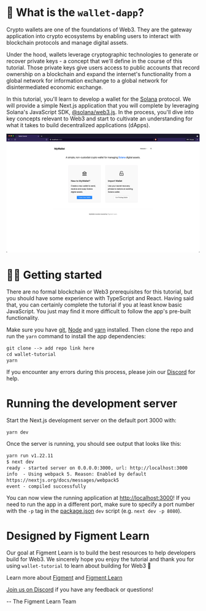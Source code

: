 # 🤔 What is the `wallet-dapp`?

Crypto wallets are one of the foundations of Web3. They are the gateway application into crypto ecosystems by enabling users to interact with blockchain protocols and manage digital assets.

Under the hood, wallets leverage cryptographic technologies to generate or recover private keys - a concept that we'll define in the course of this tutorial. Those private keys give users access to public accounts that record ownership on a blockchain and expand the internet's functionality from a global network for information exchange to a global network for disintermediated economic exchange.

In this tutorial, you'll learn to develop a wallet for the [Solana](https://solana.com/) protocol. We will provide a simple Next.js application  that you will complete by leveraging Solana's JavaScript SDK, [@solana/web3.js](https://solana-labs.github.io/solana-web3.js/index.html). In the process, you'll dive into key concepts relevant to Web3 and start to cultivate an understanding for what it takes to build decentralized applications (dApps).

![](./public/wallet-tutorial-screenshot.png)

# 🧑‍💻 Getting started
There are no formal blockchain or Web3 prerequisites for this tutorial, but you should have some experience with TypeScript and React. Having said that, you can certainly complete the tutorial if you at least know basic JavaScript. You just may find it more difficult to follow the app's pre-built functionality. 

Make sure you have [git](https://git-scm.com/book/en/v2/Getting-Started-Installing-Git), [Node](https://nodejs.org/en/) and [yarn](https://yarnpkg.com/getting-started/install) installed. Then clone the repo and run the `yarn` command to install the app dependencies:

```
git clone --> add repo link here
cd wallet-tutorial
yarn
```

If you encounter any errors during this process, please join our [Discord](https://discord.gg/fszyM7K) for help.

# Running the development server
Start the Next.js development server on the default port 3000 with:

```
yarn dev
```

Once the server is running, you should see output that looks like this:

```
yarn run v1.22.11
$ next dev
ready - started server on 0.0.0.0:3000, url: http://localhost:3000
info  - Using webpack 5. Reason: Enabled by default https://nextjs.org/docs/messages/webpack5
event - compiled successfully
```

You can now view the running application at [http://localhost:3000](http://localhost:3000)! If you need to run the app in a different port, make sure to specify a port number with the `-p` tag in the [package.json](./package.json) `dev` script (e.g. `next dev -p 8080`).

# Designed by Figment Learn
Our goal at Figment Learn is to build the best resources to help developers build for Web3. We sincerely hope you enjoy the tutorial and thank you for using `wallet-tutorial` to learn about building for Web3 🚀

Learn more about [Figment](https://figment.io/) and [Figment Learn](https://learn.figment.io/)

[Join us on Discord](https://discord.com/invite/fszyM7K) if you have any feedback or questions!

-- The Figment Learn Team
